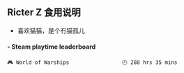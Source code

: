## Ricter Z 食用说明
- 喜欢猫猫，是个冇猫孤儿

<!-- steam-box start -->
#### - Steam playtime leaderboard
```text
🎮 World of Warships                 🕘 288 hrs 35 mins
```
<!-- Powered by https://github.com/YouEclipse/steam-box . -->
<!-- steam-box end -->

